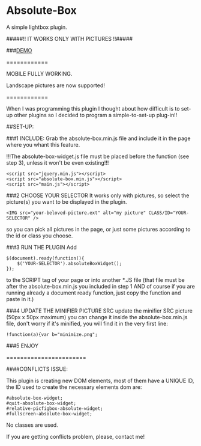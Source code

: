 Absolute-Box
============

A simple lightbox plugin.

#####!! IT WORKS ONLY WITH PICTURES !!#####

###[DEMO](http://dcdev.altervista.org/absolute-box/)

============

MOBILE FULLY WORKING.

Landscape pictures are now supported!

============

When I was programming this plugin I thought about how difficult is to set-up other plugins so I decided to program a simple-to-set-up plug-in!!

##SET-UP:

###1 INCLUDE:
Grab the absolute-box.min.js file and include it in the page where you whant this feature.

!!!The absolute-box-widget.js file must be placed before the function (see step 3), unless it won't be even existing!!!

    <script src="jquery.min.js"></script>
    <script src="absolute-box.min.js"></script>
    <script src="main.js"></script>
    
###2 CHOOSE YOUR SELECTOR
It works only with pictures, so select the picture(s) you want to be displayed in the plugin.

    <IMG src="your-beloved-picture.ext" alt="my picture" CLASS/ID="YOUR-SELECTOR" />
    
so you can pick all pictures in the page, or just some pictures according to the id or class you choose.

###3 RUN THE PLUGIN
Add

    $(document).ready(function(){
        $('YOUR-SELECTOR').absoluteBoxWidget();
    });
            
to the SCRIPT tag of your page or into another *.JS file (that file must be after the absolute-box.min.js you included in step 1 AND of course if you are running already a document ready function, just copy the function and paste in it.)

###4 UPDATE THE MINIFIER PICTURE SRC
update the minifier SRC picture (50px x 50px maximum)
you can change it inside the absolute-box.min.js file, don't worry if it's minified, you will find it in the very first line:

    !function(a){var b="minimize.png";

###5 ENJOY

=======================

####CONFLICTS ISSUE:

This plugin is creating new DOM elements, most of them have a UNIQUE ID, the ID used to create the necessary elements dom are:

    #absolute-box-widget;
    #quit-absolute-box-widget;
    #relative-picfigbox-absolute-widget;
    #fullscreen-absolute-box-widget;
    
No classes are used.    
    
If you are getting conflicts problem, please, contact me!
